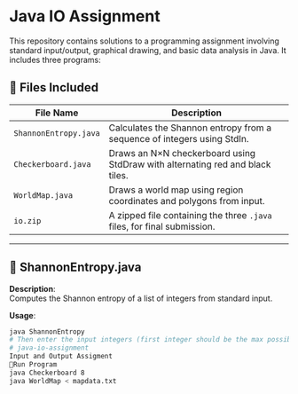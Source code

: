 # Java IO Assignment

This repository contains solutions to a programming assignment involving standard input/output, graphical drawing, and basic data analysis in Java. It includes three programs:

## 📁 Files Included

| File Name             | Description                                                                 |
|----------------------|-----------------------------------------------------------------------------|
| `ShannonEntropy.java`| Calculates the Shannon entropy from a sequence of integers using StdIn.     |
| `Checkerboard.java`  | Draws an N×N checkerboard using StdDraw with alternating red and black tiles.|
| `WorldMap.java`      | Draws a world map using region coordinates and polygons from input.         |
| `io.zip`             | A zipped file containing the three `.java` files, for final submission.     |

---

## 🧠 ShannonEntropy.java

**Description**:  
Computes the Shannon entropy of a list of integers from standard input.

**Usage**:
```bash
java ShannonEntropy
# Then enter the input integers (first integer should be the max possible value)
# java-io-assignment
Input and Output Assigment
🚀Run Program 
java Checkerboard 8
java WorldMap < mapdata.txt

